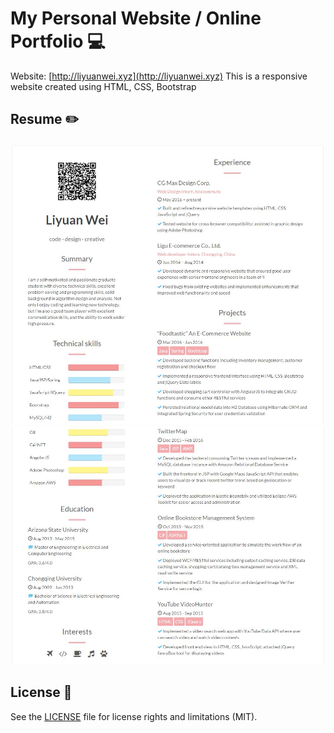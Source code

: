 # My Personal Website / Online Portfolio :computer: #
Website: [http://liyuanwei.xyz](http://liyuanwei.xyz)
This is a responsive website created using HTML, CSS, Bootstrap
## Resume :pencil2: ##
![Resume part1](https://github.com/OliviaLiyuanWei/myWebsite-Liyuan/blob/master/img/resume_capture1.JPG)
![Resume part2](https://github.com/OliviaLiyuanWei/myWebsite-Liyuan/blob/master/img/resume_capture3.JPG)
## License :memo: ##
See the [LICENSE](https://github.com/OliviaLiyuanWei/myWebsite-Liyuan/blob/master/LICENSE.md) file for license rights and limitations (MIT).
